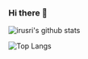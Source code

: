 ### Hi there 👋

![irusri's github stats](https://github-readme-stats.vercel.app/api?username=irusri&&show_icons=true&layout=compact)

![Top Langs](https://github-readme-stats.vercel.app/api/top-langs/?username=irusri&layout=compact)




<!--
- 📖 Libaries & Framework - React, jQuery, Bootstrap, Mongoose
- 💻 Languages - JavaScript, TypeScript, SQL, HTML, PHP, Perl, Python, CSS
- 🛠 Tools - GitHub, Node.js, NPM, MySQL, MongoDB

Here are some ideas to get you started:

- 🔭 I’m currently working on ...
- 🌱 I’m currently learning ...
- 👯 I’m looking to collaborate on ...
- 🤔 I’m looking for help with ...
- 💬 Ask me about ...
- 📫 How to reach me: ...
- 😄 Pronouns: ...
- ⚡ Fun fact: ...
-->
